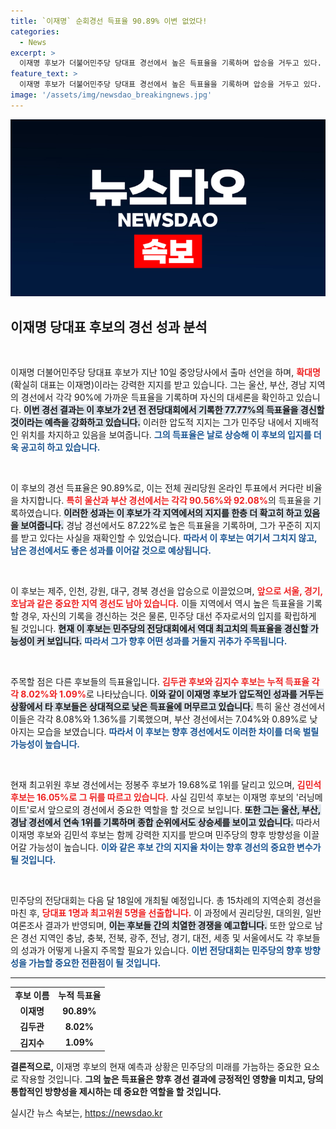 ```yaml
---
title: `이재명` 순회경선 득표율 90.89% 이변 없었다!
categories:
  - News
excerpt: >
  이재명 후보가 더불어민주당 당대표 경선에서 높은 득표율을 기록하며 압승을 거두고 있다. 현재까지의 결과는 그가 역대 최고 득표율을 경신할 가능성을 보여주고 있어, 향후 경선에 대한 기대감을 고조시키고 있다.
feature_text: >
  이재명 후보가 더불어민주당 당대표 경선에서 높은 득표율을 기록하며 압승을 거두고 있다. 현재까지의 결과는 그가 역대 최고 득표율을 경신할 가능성을 보여주고 있어, 향후 경선에 대한 기대감을 고조시키고 있다.
image: '/assets/img/newsdao_breakingnews.jpg'
---
```


<p><img src="/assets/img/newsdao_breakingnews.jpg" alt="bookingtag 속보" /></p>

<h2 data-ke-size="size26">이재명 당대표 후보의 경선 성과 분석</h2>

<p data-ke-size="size16">&nbsp;</p>

<p>이재명 더불어민주당 당대표 후보가 지난 10일 중앙당사에서 출마 선언을 하며, <b><span style="color: #ee2323;">확대명</span></b>(확실히 대표는 이재명)이라는 강력한 지지를 받고 있습니다. 그는 울산, 부산, 경남 지역의 경선에서 각각 90%에 가까운 득표율을 기록하며 자신의 대세론을 확인하고 있습니다. <b><span style="background-color: #21538527;">이번 경선 결과는 이 후보가 2년 전 전당대회에서 기록한 77.77%의 득표율을 경신할 것이라는 예측을 강화하고 있습니다.</span></b> 이러한 압도적 지지는 그가 민주당 내에서 지배적인 위치를 차지하고 있음을 보여줍니다. <b><span style="color: #1a5490;">그의 득표율은 날로 상승해 이 후보의 입지를 더욱 공고히 하고 있습니다.</span></b></p>

<p data-ke-size="size16">&nbsp;</p>

<p>이 후보의 경선 득표율은 90.89%로, 이는 전체 권리당원 온라인 투표에서 커다란 비율을 차지합니다. <b><span style="color: #ee2323;">특히 울산과 부산 경선에서는 각각 90.56%와 92.08%</span></b>의 득표율을 기록하였습니다. <b><span style="background-color: #21538527;">이러한 성과는 이 후보가 각 지역에서의 지지를 한층 더 확고히 하고 있음을 보여줍니다.</span></b> 경남 경선에서도 87.22%로 높은 득표율을 기록하며, 그가 꾸준히 지지를 받고 있다는 사실을 재확인할 수 있었습니다. <b><span style="color: #1a5490;">따라서 이 후보는 여기서 그치지 않고, 남은 경선에서도 좋은 성과를 이어갈 것으로 예상됩니다.</span></b></p>

<p data-ke-size="size16">&nbsp;</p>

<p>이 후보는 제주, 인천, 강원, 대구, 경북 경선을 압승으로 이끌었으며, <b><span style="color: #ee2323;">앞으로 서울, 경기, 호남과 같은 중요한 지역 경선도 남아 있습니다.</span></b> 이들 지역에서 역시 높은 득표율을 기록할 경우, 자신의 기록을 경신하는 것은 물론, 민주당 대선 주자로서의 입지를 확립하게 될 것입니다. <b><span style="background-color: #21538527;">현재 이 후보는 민주당의 전당대회에서 역대 최고치의 득표율을 경신할 가능성이 커 보입니다.</span></b> <b><span style="color: #1a5490;">따라서 그가 향후 어떤 성과를 거둘지 귀추가 주목됩니다.</span></b></p>

<p data-ke-size="size16">&nbsp;</p>

<p>주목할 점은 다른 후보들의 득표율입니다. <b><span style="color: #ee2323;">김두관 후보와 김지수 후보는 누적 득표율 각각 8.02%와 1.09%</span></b>로 나타났습니다. <b><span style="background-color: #21538527;">이와 같이 이재명 후보가 압도적인 성과를 거두는 상황에서 타 후보들은 상대적으로 낮은 득표율에 머무르고 있습니다.</span></b> 특히 울산 경선에서 이들은 각각 8.08%와 1.36%를 기록했으며, 부산 경선에서는 7.04%와 0.89%로 낮아지는 모습을 보였습니다. <b><span style="color: #1a5490;">따라서 이 후보는 향후 경선에서도 이러한 차이를 더욱 벌릴 가능성이 높습니다.</span></b></p>

<p data-ke-size="size16">&nbsp;</p>

<p>현재 최고위원 후보 경선에서는 정봉주 후보가 19.68%로 1위를 달리고 있으며, <b><span style="color: #ee2323;">김민석 후보는 16.05%로 그 뒤를 따르고 있습니다.</span></b> 사실 김민석 후보는 이재명 후보의 '러닝메이트'로서 앞으로의 경선에서 중요한 역할을 할 것으로 보입니다. <b><span style="background-color: #21538527;">또한 그는 울산, 부산, 경남 경선에서 연속 1위를 기록하며 종합 순위에서도 상승세를 보이고 있습니다.</span></b> 따라서 이재명 후보와 김민석 후보는 함께 강력한 지지를 받으며 민주당의 향후 방향성을 이끌어갈 가능성이 높습니다. <b><span style="color: #1a5490;">이와 같은 후보 간의 지지율 차이는 향후 경선의 중요한 변수가 될 것입니다.</span></b></p>

<p data-ke-size="size16">&nbsp;</p>

<p>민주당의 전당대회는 다음 달 18일에 개최될 예정입니다. 총 15차례의 지역순회 경선을 마친 후, <b><span style="color: #ee2323;">당대표 1명과 최고위원 5명을 선출합니다.</span></b> 이 과정에서 권리당원, 대의원, 일반 여론조사 결과가 반영되며, <b><span style="background-color: #21538527;">이는 후보들 간의 치열한 경쟁을 예고합니다.</span></b> 또한 앞으로 남은 경선 지역인 충남, 충북, 전북, 광주, 전남, 경기, 대전, 세종 및 서울에서도 각 후보들의 성과가 어떻게 나올지 주목할 필요가 있습니다. <b><span style="color: #1a5490;">이번 전당대회는 민주당의 향후 방향성을 가늠할 중요한 전환점이 될 것입니다.</span></b></p>

<hr>

<table style="width: 100%; border-collapse: collapse;">
<tr>
<td style="text-align: center; height: 17px;"><b>후보 이름</b></td>
<td style="text-align: center; height: 17px;"><b>누적 득표율</b></td>
</tr>
<tr>
<td style="text-align: center; height: 17px;"><b>이재명</b></td>
<td style="text-align: center; height: 17px;"><b>90.89%</b></td>
</tr>
<tr>
<td style="text-align: center; height: 17px;"><b>김두관</b></td>
<td style="text-align: center; height: 17px;"><b>8.02%</b></td>
</tr>
<tr>
<td style="text-align: center; height: 17px;"><b>김지수</b></td>
<td style="text-align: center; height: 17px;"><b>1.09%</b></td>
</tr>
</table>

<p><b>결론적으로,</b> 이재명 후보의 현재 예측과 상황은 민주당의 미래를 가늠하는 중요한 요소로 작용할 것입니다. <b>그의 높은 득표율은 향후 경선 결과에 긍정적인 영향을 미치고, 당의 통합적인 방향성을 제시하는 데 중요한 역할을 할 것입니다.</b></p>
실시간 뉴스 속보는, <a href="https://newsdao.kr" rel="dofollow">https://newsdao.kr</a>


